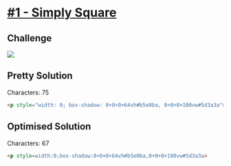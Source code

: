 # [#1 - Simply Square](https://cssbattle.dev/play/1)

## Challenge

![](https://cssbattle.dev/targets/1.png)


## Pretty Solution

Characters: 75

```HTML
<p style="width: 0; box-shadow: 0+0+0+64vh#b5e0ba, 0+0+0+100vw#5d3a3a"></p>
```

## Optimised Solution

Characters: 67

```HTML
<p style=width:0;box-shadow:0+0+0+64vh#b5e0ba,0+0+0+100vw#5d3a3a>
```
